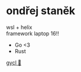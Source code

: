 # ondřej staněk

wsl + helix  
framework laptop 16!!

- Go <3
- Rust

[gycl 💖](https://ceskolipska.cz)
